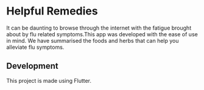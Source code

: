 # Helpful Remedies

It can be daunting to browse through the internet with the fatigue brought about by flu related symptoms.This app was developed with the ease of use in mind. We have summarised the foods and herbs that can help you alleviate flu symptoms.

## Development

This project is made using Flutter.


